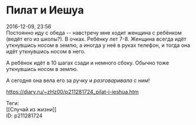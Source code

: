 Пилат и Иешуа
==============

   
 2016-12-09, 23:56   
  Постоянно иду с обеда -- навстречу мне ходит женщина с ребёнком (ведёт его из школы?). В очках. Ребёнку лет 7-8. Женщина всегда идёт уткнувшись носом в землю, а иногда у неё в руках телефон, и тогда она идёт уткнувшись носом в него.   
   
 А ребёнок идёт в 10 шагах сзади и немного сбоку. Обычно тоже уткнувшись носом в землю.   
   
 А сегодня она вела его за ручку и  *разговаривала*  с ним!   
    
 <https://diary.ru/~zHz00/p211281724_pilat-i-ieshua.htm>   
   
 Теги:   
 [[Случай из жизни]]   
 ID: p211281724